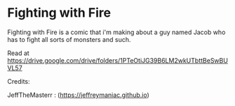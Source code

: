 # Fighting with Fire
Fighting with Fire is a comic that i'm making about a guy named Jacob who has to fight all sorts of monsters and such.


Read at https://drive.google.com/drive/folders/1PTeOtiJG39B6LM2wkUTbttBeSwBUVL57


Credits:


JeffTheMasterr : (https://jeffreymaniac.github.io)
